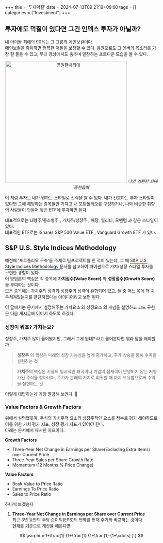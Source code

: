 +++
title = '투자덕질'
date = 2024-07-13T09:21:19+09:00
tags = []
categories = ["Investment"]
+++

## 투자에도 덕질이 있다면 그건 인덱스 투자가 아닐까?
내 아이돌 최애의 90%는 그 그룹의 메인보컬이다.  
메인보컬을 좋아하면 행복한 덕질을 보장할 수 있다. 음원으로도 그 멤버의 목소리를 가장 잘 들을 수 있고, 무대 영상에서도 춤추며 열창하는 프로다운 모습을 볼 수 있다.  

<p align="center">
<img src="/images/Investment/jh.jpg" alt="영원한내최애" width="400" >
<em> 나의 영원한 최애 종현옵빠 </em>
</p>

이 처럼 투자도 내가 원하는 스타일로 전략을 짤 수 있다. 내가 선호하는 투자 스타일이 있다면 그에 해당하는 종목들만 가지고 내 포트폴리오를 구성하거나, 나와 비슷한 취향의 사람들이 만들어 놓은 ETF에 투자하면 된다.  

대표적으로는 대형주/중소형주 , 가치주/성장주 , 배당, 퀄리티, 모멘텀 과 같은 스타일이 있다.   
대표적인 ETF로는 iShares S&P 500 Value ETF , Vanguard Growth ETF 가 있다. 

## S&P U.S. Style Indices Methodology
예전에 '포트폴리오 구축'을 주제로 팀프로젝트를 한 적이 있는데, 그 때 
<span style="text-decoration:none; border-bottom:2px solid red;">
    <a href="https://github.com/Solxcero/ubion-3rd/blob/main/Project1/methodology-sp-us-style.pdf" style="text-decoration:none; color:inherit;"  target="_blank">
        S&P U.S. Style Indices Methodology
    </a>
</span>
 문서를 참고하여 파이썬으로 가치/성장 스타일 투자를 구현한 경험이 있다.   
이 방법론의 핵심은 각 종목에 **가치점수(Value Score)** 와 **성장점수(Growth Score)** 을 부여하는 것이다.  
모든 종목에는 가치주의 성격과 성장주의 성격이 혼합되어 있고, 둘 중 어느 쪽에 더 치우쳐져있는지를 판단하겠다는 아이디어라고 보면 된다.  

이 글에서는 문서에서 설명해주는 가치요소 와 성장요소 의 개념을 설명하고 코드 구현은 다음 게시글에 이어서 하도록 하겠다. 

### 성장이 뭐죠? 가치는요?
성장주, 가치주 많이 들어봤지만, 그래서 그게 뭔데? 라고 물어본다면 뭐라 답을 해야할까  

> **성장주** 의 핵심은 미래의 성장 가능성을 높게 평가하고, 주가 상승을 통해 수익을 실현하는 것   

> **가치주**의 핵심은 시장의 일시적인 왜곡이나 기업의 잠재력이 반영되지 않는 저평가된 주식을 찾아내어, 주가가 본래의 가치로 회귀할 때 까지 보유함으로써 수익을 실현하는 것 

이렇게 대답하는게 가장 깔끔해 보인다. 😤

### Value Factors & Growth Factors  

위에서 설명했듯이, 주식의 가치주적 요소와 성장주적인 요소를 점수로 평가 해야하므로 이를 위한 가치 평가 지표, 성장 평가 지표가 있어야 한다.  
아래는 문서에서 제시한 지표이다.   

**Growth Factors**
- Three-Year Net Change in Earnings per Share(Excluding Extra Items) over Current Price
- Three-Year Sales per Share Growth Rate
- Momentum (12 Months % Price Change)

**Value Factors**
- Book Value to Price Ratio
- Earnings To Price Ratio
- Sales to Price Ratio

하나씩 보겠슴다  
1. **Three-Year Net Change in Earnings per Share over Current Price**   
    최근 3년 동안의 주당 순이익(EPS)의 변화를 현재 주가와 비교하는 것이다.   
    현재를 기준으로 계산을 해본다면

$$
 \varphi = 1+\frac{1} {1+\frac{1} {1+\frac{1} {1+\cdots} } }
$$